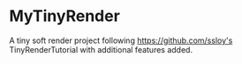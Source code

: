 # MyTinyRender
A tiny soft render project following https://github.com/ssloy's TinyRenderTutorial with additional features added.
